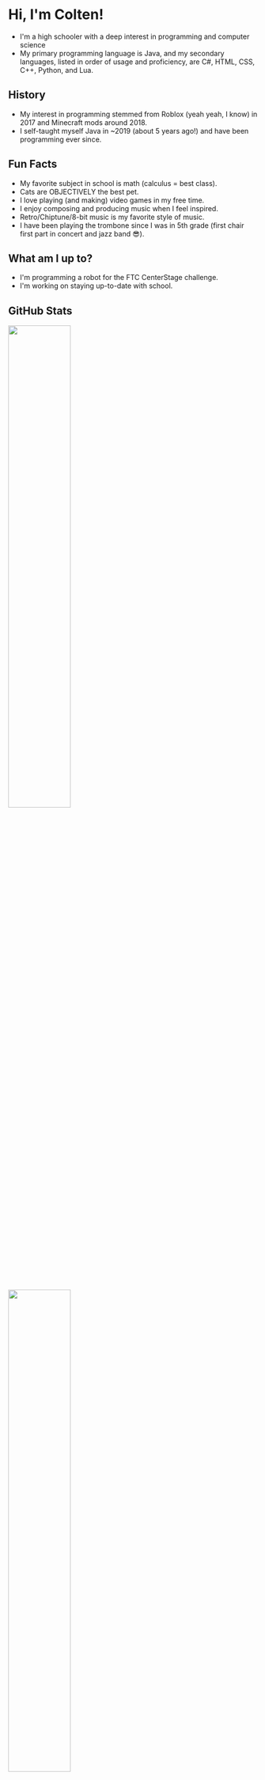 
# Hi, I'm Colten!

- I'm a high schooler with a deep interest in programming and computer science
- My primary programming language is Java, and my secondary languages, listed in order of usage and proficiency, are C#, HTML, CSS, C++, Python, and Lua.

## History

- My interest in programming stemmed from Roblox (yeah yeah, I know) in 2017 and Minecraft mods around 2018. 
- I self-taught myself Java in ~2019 (about 5 years ago!) and have been programming ever since.

## Fun Facts

- My favorite subject in school is math (calculus = best class).
- Cats are OBJECTIVELY the best pet.
- I love playing (and making) video games in my free time.
- I enjoy composing and producing music when I feel inspired.
- Retro/Chiptune/8-bit music is my favorite style of music.
- I have been playing the trombone since I was in 5th grade (first chair first part in concert and jazz band 😎).

## What am I up to?

- I'm programming a robot for the FTC CenterStage challenge.
- I'm working on staying up-to-date with school.

## GitHub Stats

<a href="https://github-readme-stats-2-git-main-cmrboy26s-projects.vercel.app">
  <img height=50% align="center" src="https://github-readme-stats-2-git-main-cmrboy26s-projects.vercel.app/api/?username=Cmrboy26&show_icons=true&theme=transparent&count_private=true" />
</a>
<a href="https://github-readme-stats-2-git-main-cmrboy26s-projects.vercel.app">
  <img height=50% align="center" src="https://github-readme-stats-2-git-main-cmrboy26s-projects.vercel.app/api/top-langs/?username=Cmrboy26&show_icons=true&theme=transparent&layout=compact&langs_count=8&card_width=320&exclude_repo=Zeltack,github-readme-stats-2" />
</a>

<!--
**Cmrboy26/Cmrboy26** is a ✨ _special_ ✨ repository because its `README.md` (this file) appears on your GitHub profile.

Here are some ideas to get you started:

- 🔭 I’m currently working on ...
- 🌱 I’m currently learning ...
- 👯 I’m looking to collaborate on ...
- 🤔 I’m looking for help with ...
- 💬 Ask me about ...
- 📫 How to reach me: ...
- 😄 Pronouns: ...
- ⚡ Fun fact: ...
-->
